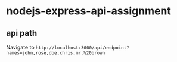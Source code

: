 # nodejs-express-api-assignment

## api path

Navigate to `http://localhost:3000/api/endpoint?names=john,rose,doe,chris,mr.%20brown`

